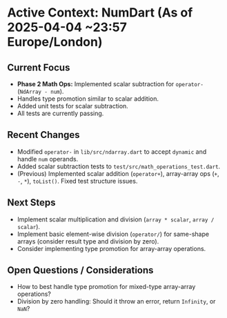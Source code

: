 # Active Context: NumDart (As of 2025-04-04 ~23:57 Europe/London)

## Current Focus

- **Phase 2 Math Ops:** Implemented scalar subtraction for `operator-`
  (`NdArray - num`).
- Handles type promotion similar to scalar addition.
- Added unit tests for scalar subtraction.
- All tests are currently passing.

## Recent Changes

- Modified `operator-` in `lib/src/ndarray.dart` to accept `dynamic` and handle
  `num` operands.
- Added scalar subtraction tests to `test/src/math_operations_test.dart`.
- (Previous) Implemented scalar addition (`operator+`), array-array ops (`+`,
  `-`, `*`), `toList()`. Fixed test structure issues.

## Next Steps

- Implement scalar multiplication and division (`array * scalar`,
  `array / scalar`).
- Implement basic element-wise division (`operator/`) for same-shape arrays
  (consider result type and division by zero).
- Consider implementing type promotion for array-array operations.

## Open Questions / Considerations

- How to best handle type promotion for mixed-type array-array operations?
- Division by zero handling: Should it throw an error, return `Infinity`, or
  `NaN`?
